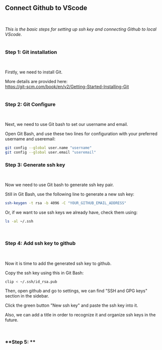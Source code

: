 ## **Connect Github to VScode**
<br>

*This is the basic steps for setting up ssh key and connecting Github to local VScode.*
<br>
<br>


### **Step 1: Git installation**
<br>

Firstly, we need to install Git.  

More details are provided here:  
https://git-scm.com/book/en/v2/Getting-Started-Installing-Git  
<br>

### **Step 2: Git Configure**  
<br>

Next, we need to use Git bash to set our username and email.  

Open Git Bash, and use these two lines for configuration with your preferred username and useremail:
```Bash
git config --global user.name "username"
git config --global user.email "useremail"
```
  
### **Step 3: Generate ssh key**  
<br>

Now we need to use Git bash to generate ssh key pair.  

Still in Git Bash, use the following line to generate a new ssh key:  
```Bash
ssh-keygen -t rsa -b 4096 -C "YOUR_GITHUB_EMAIL_ADDRESS"
```
Or, if we want to use ssh keys we already have, check them using:
```Bash
ls -al ~/.ssh
```
<br>

### **Step 4: Add ssh key to github**
<br>

Now it is time to add the generated ssh key to github.  

Copy the ssh key using this in Git Bash:
```Bash
clip < ~/.ssh/id_rsa.pub
```
Then, open github and go to settings, we can find "SSH and GPG keys" section in the sidebar.  

Click the green button "New ssh key" and paste the ssh key into it.  

Also, we can add a title in order to recognize it and organize ssh keys in the future.  


<br>

### **Step 5: **